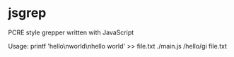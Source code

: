 # jsgrep
PCRE style grepper written with JavaScript

Usage:
  printf 'hello\nworld\nhello world' >> file.txt
  ./main.js /hello/gi file.txt 
